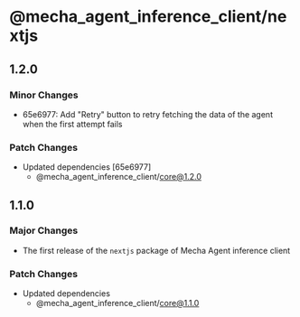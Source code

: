 # @mecha_agent_inference_client/nextjs

## 1.2.0

### Minor Changes

- 65e6977: Add "Retry" button to retry fetching the data of the agent when the first attempt fails

### Patch Changes

- Updated dependencies [65e6977]
  - @mecha_agent_inference_client/core@1.2.0

## 1.1.0

### Major Changes

- The first release of the `nextjs` package of Mecha Agent inference client

### Patch Changes

- Updated dependencies
  - @mecha_agent_inference_client/core@1.1.0
